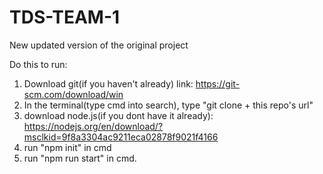 # TDS-TEAM-1

New updated version of the original project

Do this to run:

1. Download git(if you haven't already) link: https://git-scm.com/download/win
2. In the terminal(type cmd into search), type "git clone + this repo's url"
3. download node.js(if you dont have it already): https://nodejs.org/en/download/?msclkid=9f8a3304ac9211eca02878f9021f4166
4. run "npm init" in cmd
5. run "npm run start" in cmd.
